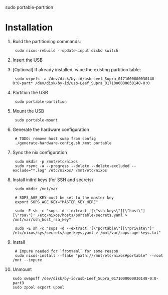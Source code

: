 sudo portable-partition
# Installation

1. Build the partitioning commands:

        sudo nixos-rebuild --update-input disko switch

2. Insert the USB
3. [Optional] If already installed, wipe the existing partition table:

        sudo wipefs -a /dev/disk/by-id/usb-Leef_Supra_0171000000030148-0:0-part* /dev/disk/by-id/usb-Leef_Supra_0171000000030148-0:0

4. Partition the USB

        sudo portable-partition

5. Mount the USB

        sudo portable-mount

6. Generate the hardware configuration

        # TODO: remove host swap from config
        ./generate-hardware-config.sh /mnt portable

7. Sync the nix configuration

        sudo mkdir -p /mnt/etc/nixos
        sudo rsync -a --progress --delete --delete-excluded --exclude="*.log" /etc/nixos/ /mnt/etc/nixos

8. Install initrd keys (for SSH and secrets)

        sudo mkdir /mnt/var

        # SOPS_AGE_KEY must be set to the master key
        export SOPS_AGE_KEY="MASTER_KEY_HERE"

        sudo -E sh -c "sops -d --extract '[\"ssh-keys\"][\"host\"][\"rsa\"]' /etc/nixos/hosts/portable/secrets.yaml > /mnt/var/ssh_host_rsa_key"

        sudo -E sh -c "sops -d --extract '[\"portable\"][\"private\"]' /etc/nixos/sys/secrets/age-keys.yaml > /mnt/var/sops-age-keys.txt"

9. Install

        # Impure needed for `fromYaml` for some reason
        sudo nixos-install --flake "path:///mnt/etc/nixos#portable" --root /mnt --impure

10. Unmount

        sudo swapoff /dev/disk/by-id/usb-Leef_Supra_0171000000030148-0:0-part3
        sudo zpool export upool
